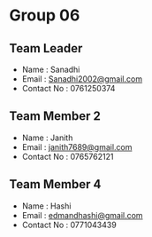 # Group 06

## Team Leader
- Name : Sanadhi
- Email : Sanadhi2002@gmail.com
- Contact No : 0761250374 

## Team Member 2
- Name : Janith
- Email : janith7689@gmail.com
- Contact No : 0765762121

## Team Member 4
- Name : Hashi
- Email : edmandhashi@gmail.com
- Contact No : 0771043439
